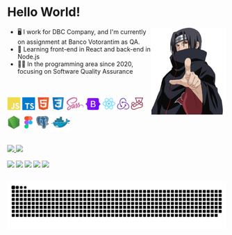 # Hello World!

 <img align="right" height="200" src="https://raw.githubusercontent.com/Welthanos/Welthanos/main/.github/workflows/itachi.png">
 
- 🖥️ I work for DBC Company, and I'm currently on assignment at Banco Votorantim as QA.
- 📖 Learning front-end in React and back-end in Node.js
- 👨‍💻 In the programming area since 2020, focusing on Software Quality Assurance
  
##

<div style="display: inline_block"><br>
  <img align="center"  height="30"  src="https://raw.githubusercontent.com/devicons/devicon/master/icons/javascript/javascript-plain.svg">
  <img align="center"  height="30"  src="https://raw.githubusercontent.com/devicons/devicon/master/icons/typescript/typescript-plain.svg">
  <img align="center"  height="30"  src="https://raw.githubusercontent.com/devicons/devicon/master/icons/html5/html5-original.svg">
  <img align="center"  height="30"  src="https://raw.githubusercontent.com/devicons/devicon/master/icons/css3/css3-original.svg">
  <img align="center"  height="40"  src="https://github.com/devicons/devicon/blob/master/icons/sass/sass-original.svg">
  <img align="center"  height="35"  src="https://github.com/devicons/devicon/blob/master/icons/bootstrap/bootstrap-original.svg">
  <img align="center"  height="30"  src="https://raw.githubusercontent.com/devicons/devicon/master/icons/react/react-original.svg">
  <img align="center"  height="28"  src="https://github.com/devicons/devicon/blob/master/icons/redux/redux-original.svg">
  <img align="center"  height="28"  src="https://github.com/devicons/devicon/blob/master/icons/jest/jest-plain.svg">
  <img align="center"  height="30"  src="https://github.com/devicons/devicon/blob/master/icons/nodejs/nodejs-original.svg">
  <img align="center"  height="28"  src="https://github.com/devicons/devicon/blob/master/icons/figma/figma-original.svg">
  <img align="center"  height="30"  src="https://raw.githubusercontent.com/devicons/devicon/master/icons/postgresql/postgresql-original.svg">
  <img align="center"  height="45"  src="https://github.com/devicons/devicon/blob/master/icons/docker/docker-original.svg">
</div>
  
##

<div align="left">
  <a href="https://github.com/Welthanos">
  <img height="180em" src="https://github-readme-stats.vercel.app/api?username=Welthanos&show_icons=true&theme=dracula&include_all_commits=true&count_private=true&env=pat_1"/>
  <img height="180em" src="https://github-readme-stats.vercel.app/api/top-langs/?username=Welthanos&layout=compact&langs_count=7&theme=dracula&env=pat_1"/>
</div>

<br>

<div> 
  <a href="https://www.linkedin.com/in/welthanos-dev/" target="_blank"><img src="https://img.shields.io/badge/-LinkedIn-%230077B5?style=for-the-badge&logo=linkedin&logoColor=white"></a>
  <a href="https://instagram.com/welthanos" target="_blank"><img src="https://img.shields.io/badge/-Instagram-D43377?style=for-the-badge&logo=instagram&logoColor=white"></a>
  <a href="mailto:welthanos.dev@gmail.com"><img src="https://img.shields.io/badge/-Gmail-D44C3D?style=for-the-badge&logo=gmail&logoColor=white"></a>
  <a href="https://t.me/welthanos" target="_blank"><img src="https://img.shields.io/badge/Telegram-2CA5E0?style=for-the-badge&logo=telegram&logoColor=white"></a>
  <a href="https://www.facebook.com/welton.santos.796" target="_blank"><img src="https://img.shields.io/badge/-Facebook-1A4789?style=for-the-badge&logo=facebook&logoColor=white"></a> 
</div>

##

![Snake animation](https://github.com/Welthanos/Welthanos/blob/output/github-contribution-grid-snake.svg)
